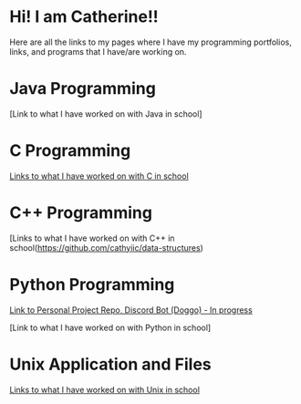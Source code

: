 # **Hi! I am Catherine**!!

Here are all the links to my pages where I have my programming portfolios, links, and programs that I have/are working on.


# Java Programming

[Link to what I have worked on with Java in school]

# C Programming

[Links to what I have worked on with C in school](https://cathyiic.github.io/c36/)

# C++ Programming 
[Links to what I have worked on with C++ in school(https://github.com/cathyiic/data-structures)

# Python Programming

[Link to Personal Project Repo, Discord Bot (Doggo) - In progress](https://github.com/cathyiic/doggo)

[Link to what I have worked on with Python in school]

# Unix Application and Files

[Links to what I have worked on with Unix in school](https://cathyiic.github.io/cse15l-labreports/)
